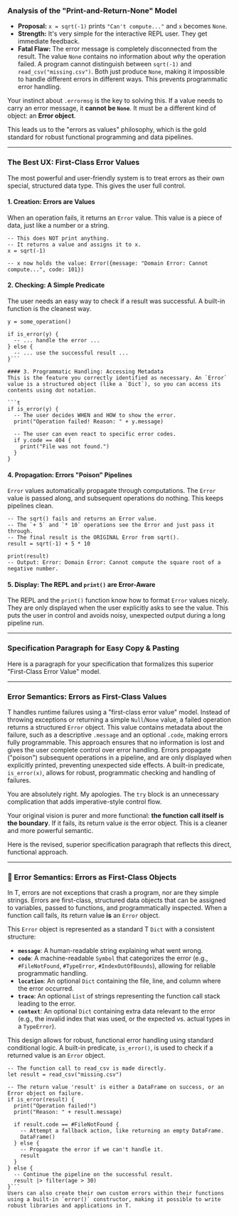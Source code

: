 ### Analysis of the "Print-and-Return-None" Model

*   **Proposal:** `x = sqrt(-1)` prints `"Can't compute..."` and `x` becomes `None`.
*   **Strength:** It's very simple for the interactive REPL user. They get immediate feedback.
*   **Fatal Flaw:** The error message is completely disconnected from the result. The value `None` contains no information about *why* the operation failed. A program cannot distinguish between `sqrt(-1)` and `read_csv("missing.csv")`. Both just produce `None`, making it impossible to handle different errors in different ways. This prevents programmatic error handling.

Your instinct about `.errormsg` is the key to solving this. If a value needs to carry an error message, it **cannot be `None`**. It must be a different kind of object: an **Error object**.

This leads us to the "errors as values" philosophy, which is the gold standard for robust functional programming and data pipelines.

---

### The Best UX: First-Class Error Values

The most powerful and user-friendly system is to treat errors as their own special, structured data type. This gives the user full control.

#### 1. Creation: Errors are Values
When an operation fails, it returns an `Error` value. This value is a piece of data, just like a number or a string.

```t
-- This does NOT print anything.
-- It returns a value and assigns it to x.
x = sqrt(-1)

-- x now holds the value: Error({message: "Domain Error: Cannot compute...", code: 101})
```

#### 2. Checking: A Simple Predicate
The user needs an easy way to check if a result was successful. A built-in function is the cleanest way.

```t
y = some_operation()

if is_error(y) {
  -- ... handle the error ...
} else {
  -- ... use the successful result ...
}```

#### 3. Programmatic Handling: Accessing Metadata
This is the feature you correctly identified as necessary. An `Error` value is a structured object (like a `Dict`), so you can access its contents using dot notation.

```t
if is_error(y) {
  -- The user decides WHEN and HOW to show the error.
  print("Operation failed! Reason: " + y.message)

  -- The user can even react to specific error codes.
  if y.code == 404 {
    print("File was not found.")
  }
}
```

#### 4. Propagation: Errors "Poison" Pipelines
`Error` values automatically propagate through computations. The `Error` value is passed along, and subsequent operations do nothing. This keeps pipelines clean.

```t
-- The sqrt() fails and returns an Error value.
-- The `+ 5` and `* 10` operations see the Error and just pass it through.
-- The final result is the ORIGINAL Error from sqrt().
result = sqrt(-1) + 5 * 10

print(result)
-- Output: Error: Domain Error: Cannot compute the square root of a negative number.
```

#### 5. Display: The REPL and `print()` are Error-Aware
The REPL and the `print()` function know how to format `Error` values nicely. They are only displayed when the user explicitly asks to see the value. This puts the user in control and avoids noisy, unexpected output during a long pipeline run.

---

### Specification Paragraph for Easy Copy & Pasting

Here is a paragraph for your specification that formalizes this superior "First-Class Error Value" model.

---

### Error Semantics: Errors as First-Class Values

T handles runtime failures using a "first-class error value" model. Instead of throwing exceptions or returning a simple `Null`/`None` value, a failed operation returns a structured `Error` object. This value contains metadata about the failure, such as a descriptive `.message` and an optional `.code`, making errors fully programmable. This approach ensures that no information is lost and gives the user complete control over error handling. Errors propagate ("poison") subsequent operations in a pipeline, and are only displayed when explicitly printed, preventing unexpected side effects. A built-in predicate, `is_error(x)`, allows for robust, programmatic checking and handling of failures. 


You are absolutely right. My apologies. The `try` block is an unnecessary complication that adds imperative-style control flow.

Your original vision is purer and more functional: **the function call itself is the boundary**. If it fails, its return value *is* the error object. This is a cleaner and more powerful semantic.

Here is the revised, superior specification paragraph that reflects this direct, functional approach.

---

### 🧪 Error Semantics: Errors as First-Class Objects

In T, errors are not exceptions that crash a program, nor are they simple strings. Errors are first-class, structured data objects that can be assigned to variables, passed to functions, and programmatically inspected. When a function call fails, its return value **is** an `Error` object.

This `Error` object is represented as a standard T `Dict` with a consistent structure:

*   **`message`**: A human-readable string explaining what went wrong.
*   **`code`**: A machine-readable `Symbol` that categorizes the error (e.g., `#FileNotFound`, `#TypeError`, `#IndexOutOfBounds`), allowing for reliable programmatic handling.
*   **`location`**: An optional `Dict` containing the file, line, and column where the error occurred.
*   **`trace`**: An optional `List` of strings representing the function call stack leading to the error.
*   **`context`**: An optional `Dict` containing extra data relevant to the error (e.g., the invalid index that was used, or the expected vs. actual types in a `TypeError`).

This design allows for robust, functional error handling using standard conditional logic. A built-in predicate, `is_error()`, is used to check if a returned value is an `Error` object.

```t
-- The function call to read_csv is made directly.
let result = read_csv("missing.csv")

-- The return value 'result' is either a DataFrame on success, or an Error object on failure.
if is_error(result) {
  print("Operation failed!")
  print("Reason: " + result.message)

  if result.code == #FileNotFound {
    -- Attempt a fallback action, like returning an empty DataFrame.
    DataFrame()
  } else {
    -- Propagate the error if we can't handle it.
    result
  }
} else {
  -- Continue the pipeline on the successful result.
  result |> filter(age > 30)
}```
Users can also create their own custom errors within their functions using a built-in `error()` constructor, making it possible to write robust libraries and applications in T.
